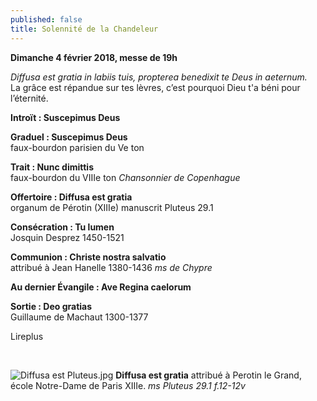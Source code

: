 ```yaml
---
published: false
title: Solennité de la Chandeleur
---
```

**Dimanche 4 février 2018, messe de 19h**  

*Diffusa est gratia in labiis tuis, propterea benedixit te Deus in aeternum.*  
La grâce est répandue sur tes lèvres, c’est pourquoi Dieu t'a béni pour l’éternité.

**Introït : Suscepimus Deus**

**Graduel : Suscepimus Deus**  
faux-bourdon parisien du Ve ton

**Trait : Nunc dimittis**  
faux-bourdon du VIIIe ton *Chansonnier de Copenhague*

**Offertoire : Diffusa est gratia**  
organum de Pérotin (XIIIe) manuscrit Pluteus 29.1

**Consécration : Tu lumen**  
Josquin Desprez 1450-1521

**Communion : Christe nostra salvatio**  
attribué à Jean Hanelle 1380-1436 *ms de Chypre*

**Au dernier Évangile : Ave Regina caelorum**

**Sortie : Deo gratias**  
Guillaume de Machaut 1300-1377

Lireplus

&nbsp;

![Diffusa est Pluteus.jpg]({{site.baseurl}}/images/Diffusa%20est%20Pluteus.jpg)
**Diffusa est gratia** attribué à Perotin le Grand, école Notre-Dame de Paris XIIIe.
*ms Pluteus 29.1 f.12-12v*